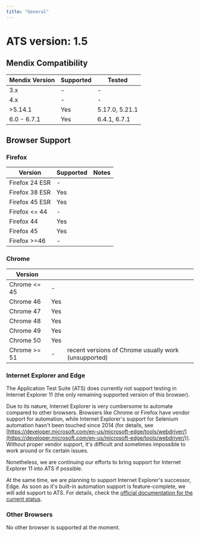 ```yaml
---
title: "General"
---
```


# ATS version: 1.5

## Mendix Compatibility

| Mendix Version | Supported | Tested |
| --- | --- | --- |
| 3.x | - | - |
| 4.x | - | - |
| >5.14.1 | Yes | 5.17.0, 5.21.1 |
| 6.0 - 6.7.1 | Yes | 6.4.1, 6.7.1 |

## Browser Support

### Firefox

| Version | Supported | Notes |
| --- | --- | --- |
| Firefox 24 ESR | - |   |
| Firefox 38 ESR | Yes |   |
| Firefox 45 ESR | Yes |   |
| Firefox <= 44 | - |   |
| Firefox 44 | Yes |   |
| Firefox 45 | Yes |   |
| Firefox >=46 | - |   |

### Chrome

| Version |   |   |
| --- | --- | --- |
| Chrome <= 45 | - |   |
| Chrome 46 | Yes |   |
| Chrome 47 | Yes |   |
| Chrome 48 | Yes |   |
| Chrome 49 | Yes |   |
| Chrome 50 | Yes |   |
| Chrome >= 51 | - | recent versions of Chrome usually work (unsupported) |

### Internet Explorer and Edge

The Application Test Suite (ATS) does currently not support testing in Internet Explorer 11 (the only remaining supported version of this browser).

Due to its nature, Internet Explorer is very cumbersome to automate compared to other browsers. Browsers like Chrome or Firefox have vendor support for automation, while Internet Explorer's support for Selenium automation hasn't been touched since 2014 (for details, see [https://developer.microsoft.com/en-us/microsoft-edge/tools/webdriver/](https://developer.microsoft.com/en-us/microsoft-edge/tools/webdriver/)). Without proper vendor support, it's difficult and sometimes impossible to work around or fix certain issues.

Nonetheless, we are continuing our efforts to bring support for Internet Explorer 11 into ATS if possible.

At the same time, we are planning to support Internet Explorer's successor, Edge. As soon as it's built-in automation support is feature-complete, we will add support to ATS. For details, check the [official documentation for the current status](https://developer.microsoft.com/en-us/microsoft-edge/platform/documentation/webdriver-commands/).

### Other Browsers

No other browser is supported at the moment.
